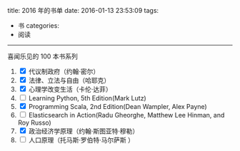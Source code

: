 title: 2016 年的书单
date: 2016-01-13 23:53:09
tags:
- 书
categories:
- 阅读
---

喜闻乐见的 100 本书系列

1. <input type='checkbox' onclick='return false;' checked>  代议制政府（约翰·密尔）
2. <input type='checkbox' onclick='return false;' checked>  法律、立法与自由（哈耶克）
3. <input type='checkbox' onclick='return false;' checked>  心理学改变生活（卡伦·达菲）
4. <input type='checkbox' onclick='return false;'>          Learning Python, 5th Edition(Mark Lutz)
5. <input type='checkbox' onclick='return false;' checked>  Programming Scala, 2nd Edition(Dean Wampler, Alex Payne)
5. <input type='checkbox' onclick='return false;'>          Elasticsearch in Action(Radu Gheorghe, Matthew Lee Hinman, and Roy Russo)
6. <input type='checkbox' onclick='return false;' checked>  政治经济学原理（约翰·斯图亚特·穆勒）
7. <input type='checkbox' onclick='return false;'>          人口原理（托马斯·罗伯特·马尔萨斯 ）
